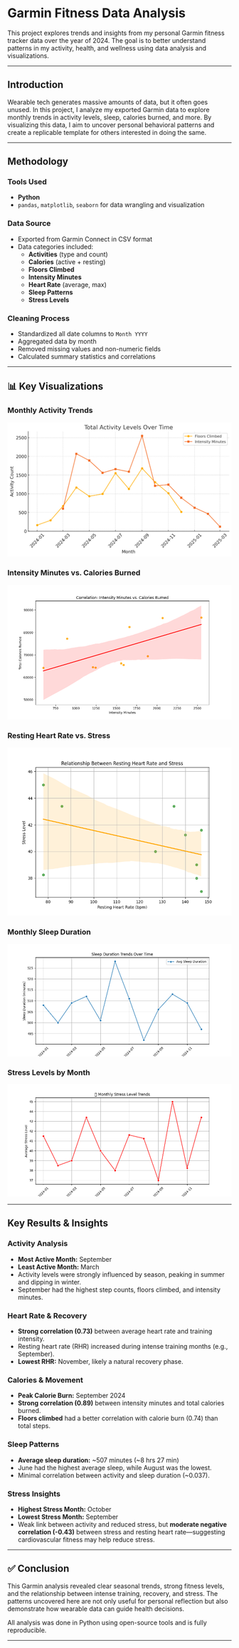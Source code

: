 # Garmin Fitness Data Analysis

This project explores trends and insights from my personal Garmin fitness tracker data over the year of 2024. The goal is to better understand patterns in my activity, health, and wellness using data analysis and visualizations.

---

## Introduction

Wearable tech generates massive amounts of data, but it often goes unused. In this project, I analyze my exported Garmin data to explore monthly trends in activity levels, sleep, calories burned, and more. By visualizing this data, I aim to uncover personal behavioral patterns and create a replicable template for others interested in doing the same.

---

## Methodology

### Tools Used

- **Python**
- `pandas`, `matplotlib`, `seaborn` for data wrangling and visualization

### Data Source

- Exported from Garmin Connect in CSV format
- Data categories included:
  - **Activities** (type and count)
  - **Calories** (active + resting)
  - **Floors Climbed**
  - **Intensity Minutes**
  - **Heart Rate** (average, max)
  - **Sleep Patterns**
  - **Stress Levels**

### Cleaning Process

- Standardized all date columns to `Month YYYY`
- Aggregated data by month
- Removed missing values and non-numeric fields
- Calculated summary statistics and correlations

---

## 📊 Key Visualizations

### Monthly Activity Trends
![Activity Trends](outputs/activity_levels_over_time.png)

### Intensity Minutes vs. Calories Burned
![Calories vs Intensity](outputs/intensity_vs_cal.png)

### Resting Heart Rate vs. Stress
![RHR vs Stress](outputs/hr_stress.png)

### Monthly Sleep Duration
![Sleep Duration](outputs/sleep_duration.png)

### Stress Levels by Month
![Monthly Stress](outputs/monthly_stress.png)

---

## Key Results & Insights

### Activity Analysis
- **Most Active Month:** September  
- **Least Active Month:** March  
- Activity levels were strongly influenced by season, peaking in summer and dipping in winter.
- September had the highest step counts, floors climbed, and intensity minutes.

### Heart Rate & Recovery
- **Strong correlation (0.73)** between average heart rate and training intensity.
- Resting heart rate (RHR) increased during intense training months (e.g., September).
- **Lowest RHR:** November, likely a natural recovery phase.

### Calories & Movement
- **Peak Calorie Burn:** September 2024  
- **Strong correlation (0.89)** between intensity minutes and total calories burned.
- **Floors climbed** had a better correlation with calorie burn (0.74) than total steps.

### Sleep Patterns
- **Average sleep duration:** ~507 minutes (~8 hrs 27 min)
- June had the highest average sleep, while August was the lowest.
- Minimal correlation between activity and sleep duration (~0.037).

### Stress Insights
- **Highest Stress Month:** October  
- **Lowest Stress Month:** September  
- Weak link between activity and reduced stress, but **moderate negative correlation (-0.43)** between stress and resting heart rate—suggesting cardiovascular fitness may help reduce stress.

---

## ✅ Conclusion

This Garmin analysis revealed clear seasonal trends, strong fitness levels, and the relationship between intense training, recovery, and stress. The patterns uncovered here are not only useful for personal reflection but also demonstrate how wearable data can guide health decisions.

All analysis was done in Python using open-source tools and is fully reproducible.

---

